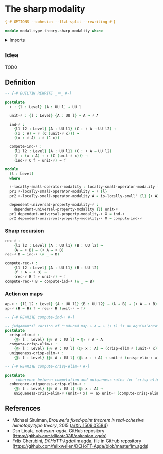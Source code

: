 # The sharp modality

```agda
{-# OPTIONS --cohesion --flat-split --rewriting #-}

module modal-type-theory.sharp-modality where
```

<details><summary>Imports</summary>

```agda
open import foundation.action-on-identifications-functions
open import foundation.dependent-pair-types
open import foundation.equivalences
open import foundation.function-types
open import foundation.homotopies
open import foundation.identity-types
open import foundation.locally-small-types
open import foundation.sections
open import foundation.universe-levels

open import modal-type-theory.flat-modality

open import orthogonal-factorization-systems.higher-modalities
open import orthogonal-factorization-systems.induction-modalities
open import orthogonal-factorization-systems.locally-small-modal-operators
open import orthogonal-factorization-systems.modal-operators
```

</details>

## Idea

TODO

## Definition

```agda
-- {-# BUILTIN REWRITE _＝_ #-}

postulate
  ♯ : {l : Level} (A : UU l) → UU l

  unit-♯ : {l : Level} {A : UU l} → A → ♯ A

  ind-♯ :
    {l1 l2 : Level} {A : UU l1} (C : ♯ A → UU l2) →
    ((x : A) → ♯ (C (unit-♯ x))) →
    ((x : ♯ A) → ♯ (C x))

  compute-ind-♯ :
    {l1 l2 : Level} {A : UU l1} (C : ♯ A → UU l2)
    (f : (x : A) → ♯ (C (unit-♯ x))) →
    (ind-♯ C f ∘ unit-♯) ~ f

module _
  (l : Level)
  where

  ♯-locally-small-operator-modality : locally-small-operator-modality l l l
  pr1 ♯-locally-small-operator-modality = ♯ {l}
  pr2 ♯-locally-small-operator-modality A = is-locally-small' {l} {♯ A}

  dependent-universal-property-modality-♯ :
    dependent-universal-property-modality {l} unit-♯
  pr1 dependent-universal-property-modality-♯ X = ind-♯
  pr2 dependent-universal-property-modality-♯ X = compute-ind-♯
```

### Sharp recursion

```agda
rec-♯ :
    {l1 l2 : Level} {A : UU l1} (B : UU l2) →
    (A → ♯ B) → (♯ A → ♯ B)
rec-♯ B = ind-♯ (λ _ → B)

compute-rec-♯ :
    {l1 l2 : Level} {A : UU l1} (B : UU l2)
    (f : A → ♯ B) →
    (rec-♯ B f ∘ unit-♯) ~ f
compute-rec-♯ B = compute-ind-♯ (λ _ → B)
```

### Action on maps

```agda
ap-♯ : {l1 l2 : Level} {A : UU l1} {B : UU l2} → (A → B) → (♯ A → ♯ B)
ap-♯ {B = B} f = rec-♯ B (unit-♯ ∘ f)

-- {-# REWRITE compute-ind-♯ #-}

-- judgemental version of "induced map ♭ A → ♭ (♯ A) is an equivalence"
postulate
  crisp-elim-♯ :
    {@♭ l : Level} {@♭ A : UU l} → @♭ ♯ A → A
  compute-crisp-elim-♯ :
    {@♭ l : Level} {@♭ A : UU l} (@♭ x : A) → (crisp-elim-♯ (unit-♯ x)) ＝ x
  uniqueness-crisp-elim-♯ :
    {@♭ l : Level} {@♭ A : UU l} (@♭ x : ♯ A) → unit-♯ (crisp-elim-♯ x) ＝ x

-- {-# REWRITE compute-crisp-elim-♯ #-}

postulate
  -- coherence between computation and uniqueness rules for `crisp-elim-♯`
  coherence-uniqueness-crisp-elim-♯ :
    {@♭ l : Level} {@♭ A : UU l} (@♭ x : A) →
    uniqueness-crisp-elim-♯ (unit-♯ x) ＝ ap unit-♯ (compute-crisp-elim-♯ x)
```

## References

- Michael Shulman, _Brouwer's fixed-point theorem in real-cohesive homotopy type
  theory_, 2015 ([arXiv:1509.07584](https://arxiv.org/abs/1509.07584))
- Dan Licata, _cohesion-agda_, GitHub repository
  (<https://github.com/dlicata335/cohesion-agda>)
- Felix Cherubini, _DCHoTT-Agda_/Im.agda, file in GitHub repository
  (<https://github.com/felixwellen/DCHoTT-Agda/blob/master/Im.agda>)
